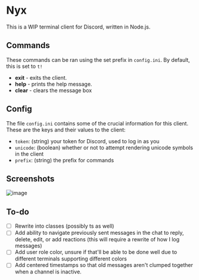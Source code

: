 # Nyx

This is a WIP terminal client for Discord, written in Node.js.

## Commands

These commands can be ran using the set prefix in `config.ini`. By default, this is set to `t!`

- **exit** - exits the client.
- **help** - prints the help message.
- **clear** - clears the message box

## Config

The file `config.ini` contains some of the crucial information for this client. These are the keys and their values to the client:

- `token`: (string) your token for Discord, used to log in as you
- `unicode`: (boolean) whether or not to attempt rendering unicode symbols in the client
- `prefix`: (string) the prefix for commands

## Screenshots

![image](https://user-images.githubusercontent.com/90877067/197710779-d018c892-63ed-4e02-a57a-61aaef04d1e4.png)

## To-do

- [ ] Rewrite into classes (possibly ts as well)
- [ ] Add ability to navigate previously sent messages in the chat to reply, delete, edit, or add reactions (this will require a rewrite of how I log messages)
- [ ] Add user role color, unsure if that'll be able to be done well due to different terminals supporting different colors
- [ ] Add centered timestamps so that old messages aren't clumped together when a channel is inactive.
